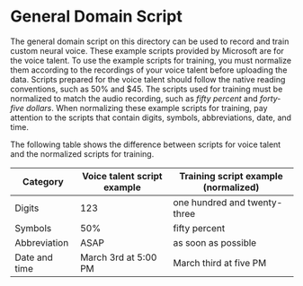# General Domain Script 

The general domain script on this directory can be used to record and train custom neural voice. These example scripts provided by Microsoft are for the voice talent. To use the example scripts for training, you must normalize them according to the recordings of your voice talent before uploading the data. Scripts prepared for the voice talent should follow the native reading conventions, such as 50% and $45. The scripts used for training must be normalized to match the audio recording, such as *fifty percent* and *forty-five dollars*. When normalizing these example scripts for training, pay attention to the scripts that contain digits, symbols, abbreviations, date, and time. 

The following table shows the difference between scripts for voice talent and the normalized scripts for training.

| Category |Voice talent script example | Training script example (normalized) |
| --------- | --------- | --------------------------- |
| Digits |123| one hundred and twenty-three |
| Symbols |50%| fifty percent|
| Abbreviation |ASAP| as soon as possible|
| Date and time |March 3rd at 5:00 PM| March third at five PM|